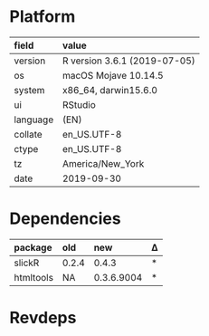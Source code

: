 # Platform

|field    |value                        |
|:--------|:----------------------------|
|version  |R version 3.6.1 (2019-07-05) |
|os       |macOS Mojave 10.14.5         |
|system   |x86_64, darwin15.6.0         |
|ui       |RStudio                      |
|language |(EN)                         |
|collate  |en_US.UTF-8                  |
|ctype    |en_US.UTF-8                  |
|tz       |America/New_York             |
|date     |2019-09-30                   |

# Dependencies

|package   |old   |new        |Δ  |
|:---------|:-----|:----------|:--|
|slickR    |0.2.4 |0.4.3      |*  |
|htmltools |NA    |0.3.6.9004 |*  |

# Revdeps

